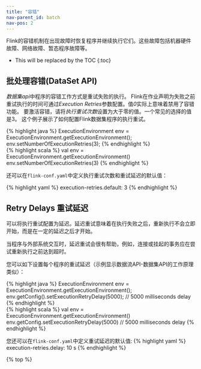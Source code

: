 ```yaml
---
title: "容错"
nav-parent_id: batch
nav-pos: 2
---
```

<!--
Licensed to the Apache Software Foundation (ASF) under one
or more contributor license agreements.  See the NOTICE file
distributed with this work for additional information
regarding copyright ownership.  The ASF licenses this file
to you under the Apache License, Version 2.0 (the
"License"); you may not use this file except in compliance
with the License.  You may obtain a copy of the License at

  http://www.apache.org/licenses/LICENSE-2.0

Unless required by applicable law or agreed to in writing,
software distributed under the License is distributed on an
"AS IS" BASIS, WITHOUT WARRANTIES OR CONDITIONS OF ANY
KIND, either express or implied.  See the License for the
specific language governing permissions and limitations
under the License.
-->


Flink的容错机制在出现故障时恢复程序并继续执行它们。这些故障包括机器硬件故障、网络故障、暂态程序故障等。
* This will be replaced by the TOC
{:toc}

批处理容错(DataSet API)
----------------------------------------------


*数据集api*中程序的容错工作方式是重试失败的执行。
Flink在作业声明为失败之前重试执行的时间可通过*Execution Retries*参数配置。值*0*实际上意味着禁用了容错功能。
要激活容错，请将*执行重试次数*设置为大于零的值。一个常见的选择的值是3。
这个例子展示了如何配置Flink数据集程序的执行重试。

<div class="codetabs" markdown="1">
<div data-lang="java" markdown="1">
{% highlight java %}
ExecutionEnvironment env = ExecutionEnvironment.getExecutionEnvironment();
env.setNumberOfExecutionRetries(3);
{% endhighlight %}
</div>
<div data-lang="scala" markdown="1">
{% highlight scala %}
val env = ExecutionEnvironment.getExecutionEnvironment()
env.setNumberOfExecutionRetries(3)
{% endhighlight %}
</div>
</div>


还可以在`flink-conf.yaml`中定义执行重试次数和重试延迟的默认值：

{% highlight yaml %}
execution-retries.default: 3
{% endhighlight %}


Retry Delays
重试延迟
------------

可以将执行重试配置为延迟。延迟重试意味着在执行失败之后，重新执行不会立即开始，而是在一定的延迟之后才开始。

当程序与外部系统交互时，延迟重试会很有帮助，例如，连接或挂起的事务应在尝试重新执行之前达到超时。

您可以如下设置每个程序的重试延迟（示例显示数据流API-数据集API的工作原理类似）：

<div class="codetabs" markdown="1">
<div data-lang="java" markdown="1">
{% highlight java %}
ExecutionEnvironment env = ExecutionEnvironment.getExecutionEnvironment();
env.getConfig().setExecutionRetryDelay(5000); // 5000 milliseconds delay
{% endhighlight %}
</div>
<div data-lang="scala" markdown="1">
{% highlight scala %}
val env = ExecutionEnvironment.getExecutionEnvironment()
env.getConfig.setExecutionRetryDelay(5000) // 5000 milliseconds delay
{% endhighlight %}
</div>
</div>

您还可以在`flink-conf.yaml`中定义重试延迟的默认值:
{% highlight yaml %}
execution-retries.delay: 10 s
{% endhighlight %}

{% top %}
